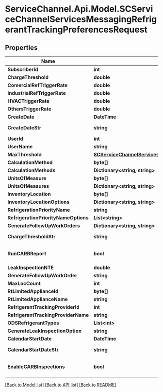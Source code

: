 # ServiceChannel.Api.Model.SCServiceChannelServicesMessagingRefrigerantTrackingPreferencesRequest

## Properties

Name | Type | Description | Notes
------------ | ------------- | ------------- | -------------
**SubscriberId** | **int** |  | [optional] 
**ChargeThreshold** | **double** |  | [optional] 
**ComercialRefTriggerRate** | **double** |  | [optional] 
**IndustrialRefTriggerRate** | **double** |  | [optional] 
**HVACTriggerRate** | **double** |  | [optional] 
**OthersTriggerRate** | **double** |  | [optional] 
**CreateDate** | **DateTime** |  | [optional] 
**CreateDateStr** | **string** |  | [optional] [readonly] 
**UserId** | **int** |  | [optional] 
**UserName** | **string** |  | [optional] 
**MaxThreshold** | [**SCServiceChannelServicesMessagingRefrigerantTrackingMaxThreshold**](SCServiceChannelServicesMessagingRefrigerantTrackingMaxThreshold.md) |  | [optional] 
**CalculationMethod** | **byte[]** |  | [optional] 
**CalculationMethods** | **Dictionary&lt;string, string&gt;** |  | [optional] 
**UnitsOfMeasure** | **byte[]** |  | [optional] 
**UnitsOfMeasures** | **Dictionary&lt;string, string&gt;** |  | [optional] 
**InventoryLocation** | **byte[]** |  | [optional] 
**InventoryLocationOptions** | **Dictionary&lt;string, string&gt;** |  | [optional] 
**RefrigerationPriorityName** | **string** |  | [optional] 
**RefrigerationPriorityNameOptions** | **List&lt;string&gt;** |  | [optional] 
**GenerateFollowUpWorkOrders** | **Dictionary&lt;string, string&gt;** |  | [optional] 
**ChargeThresholdStr** | **string** |  | [optional] [readonly] 
**RunCARBReport** | **bool** |  | [optional] [default to false]
**LeakInspectionNTE** | **double** |  | [optional] 
**GenerateFollowUpWorkOrder** | **string** |  | [optional] 
**MaxLocCount** | **int** |  | [optional] 
**RtLimitedApplianceId** | **byte[]** |  | [optional] 
**RtLimitedApplianceName** | **string** |  | [optional] 
**RefrigerantTrackingProviderId** | **int** |  | [optional] 
**RefrigerantTrackingProviderName** | **string** |  | [optional] 
**ODSRefrigerantTypes** | **List&lt;int&gt;** |  | [optional] 
**GenerateLeakInspectionOption** | **string** |  | [optional] 
**CalendarStartDate** | **DateTime** |  | [optional] 
**CalendarStartDateStr** | **string** |  | [optional] [readonly] 
**EnableCARBInspections** | **bool** |  | [optional] [default to false]

[[Back to Model list]](../README.md#documentation-for-models) [[Back to API list]](../README.md#documentation-for-api-endpoints) [[Back to README]](../README.md)

